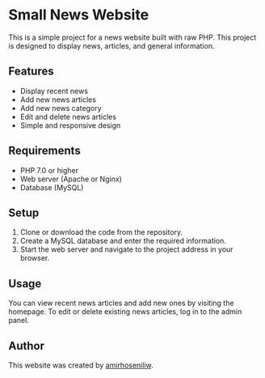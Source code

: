# Small News Website  

This is a simple project for a news website built with raw PHP. This project is designed to display news, articles, and general information.  

## Features  

- Display recent news  
- Add new news articles  
- Add new news category  
- Edit and delete news articles  
- Simple and responsive design  

## Requirements  

- PHP 7.0 or higher  
- Web server (Apache or Nginx)  
- Database (MySQL)  

## Setup  

1. Clone or download the code from the repository.  
2. Create a MySQL database and enter the required information.  
3. Start the web server and navigate to the project address in your browser.  

## Usage  

You can view recent news articles and add new ones by visiting the homepage. To edit or delete existing news articles, log in to the admin panel.  

## Author  

This website was created by [amirhoseniliw](https://amirhoseniliw.ir).
